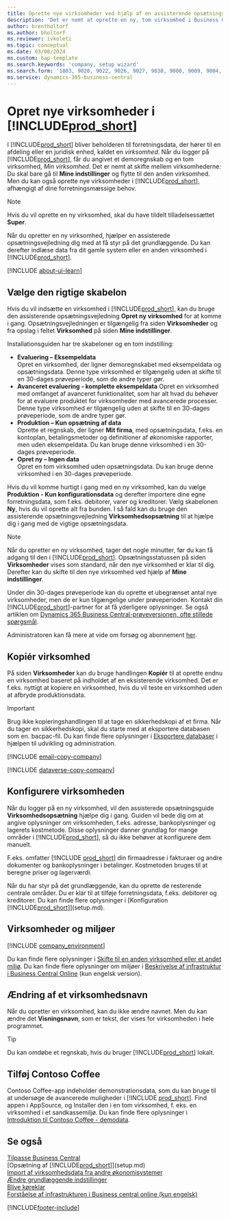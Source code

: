 ```yaml
---
title: Oprette nye virksomheder ved hjælp af en assisterende opsætningsvejledning
description: 'Det er nemt at oprette en ny, tom virksomhed i Business Central. En assisterede opsætningsvejledning hjælper dig gennem trinene, og du kan indlæse forretningsdata.'
author: brentholtorf
ms.author: bholtorf
ms.reviewer: ivkoleti
ms.topic: conceptual
ms.date: 03/08/2024
ms.custom: bap-template
ms.search.keywords: 'company, setup wizard'
ms.search.form: '1803, 9020, 9022, 9026, 9027, 9030, 9000, 9009, 9004, 9005, 9024, 9006, 9007, 9010, 9016, 9017'
ms.service: dynamics-365-business-central
---
```

# <a name="create-new-companies-in-"></a>Opret nye virksomheder i [!INCLUDE[prod_short](includes/prod_short.md)]

I [!INCLUDE[prod_short](includes/prod_short.md)] bliver beholderen til forretningsdata, der hører til en afdeling eller en juridisk enhed, kaldet en *virksomhed*. Når du logger på [!INCLUDE[prod_short](includes/prod_short.md)], får du angivet et demoregnskab og en tom virksomhed, *Min virksomhed*. Det er nemt at skifte mellem virksomhederne: Du skal bare gå til **Mine indstillinger** og flytte til den anden virksomhed. Men du kan også oprette nye virksomheder i [!INCLUDE[prod_short](includes/prod_short.md)], afhængigt af dine forretningsmæssige behov.  

> [!NOTE]
> Hvis du vil oprette en ny virksomhed, skal du have tildelt tilladelsessættet **Super**.

Når du opretter en ny virksomhed, hjælper en assisterede opsætningsvejledning dig med at få styr på det grundlæggende. Du kan derefter indlæse data fra dit gamle system eller en anden virksomhed i [!INCLUDE[prod_short](includes/prod_short.md)].  

[!INCLUDE [about-ui-learn](includes/about-ui-learn.md)]

## <a name="choose-the-right-template"></a>Vælge den rigtige skabelon

Hvis du vil indsætte en virksomhed i [!INCLUDE[prod_short](includes/prod_short.md)], kan du bruge den assisterende opsætningsvejledning **Opret ny virksomhed** for at komme i gang. Opsætningsvejledningen er tilgængelig fra siden **Virksomheder** og fra opslag i feltet **Virksomhed** på siden **Mine indstillinger**.  

Installationsguiden har tre skabeloner og en tom indstilling:

- **Evaluering – Eksempeldata**  
    Opret en virksomhed, der ligner demoregnskabet med eksempeldata og opsætningsdata. Denne type virksomhed er tilgængelig uden at skifte til en 30-dages prøveperiode, som de andre typer gør.  
- **Avanceret evaluering - komplette eksempeldata** Opret en virksomhed med omfanget af avanceret funktionalitet, som har alt hvad du behøver for at evaluere produktet for virksomheder med avancerede processer. Denne type virksomhed er tilgængelig uden at skifte til en 30-dages prøveperiode, som de andre typer gør.
- **Produktion – Kun opsætning af data**  
    Oprette et regnskab, der ligner **Mit firma**, med opsætningsdata, f.eks. en kontoplan, betalingsmetoder og definitioner af økonomiske rapporter, men uden eksempeldata. Du kan bruge denne virksomhed i en 30-dages prøveperiode.
- **Opret ny – Ingen data**  
    Opret en tom virksomhed uden opsætningsdata. Du kan bruge denne virksomhed i en 30-dages prøveperiode.  

Hvis du vil komme hurtigt i gang med en ny virksomhed, kan du vælge **Produktion - Kun konfigurationsdata** og derefter importere dine egne forretningsdata, som f.eks. debitorer, varer og kreditorer. Vælg skabelonen **Ny**, hvis du vil oprette alt fra bunden. I så fald kan du bruge den assisterende opsætningsvejledning **Virksomhedsopsætning** til at hjælpe dig i gang med de vigtige opsætningsdata.  

> [!NOTE]  
> Når du opretter en ny virksomhed, tager det nogle minutter, før du kan få adgang til den i [!INCLUDE[prod_short](includes/prod_short.md)]. Opsætningsstatussen på siden **Virksomheder** vises som standard, når den nye virksomhed er klar til dig. Derefter kan du skifte til den nye virksomhed ved hjælp af **Mine indstillinger**.  

Under din 30-dages prøveperiode kan du oprette et ubegrænset antal nye virksomheder, men de er kun tilgængelige under prøveperioden. Kontakt din [!INCLUDE[prod_short](includes/prod_short.md)]-partner for at få yderligere oplysninger. Se også artiklen om [Dynamics 365 Business Central-prøveversionen, ofte stillede spørgsmål](trial-faq.md).  

Administratoren kan få mere at vide om forsøg og abonnement [her](/dynamics365/business-central/dev-itpro/administration/trials-subscriptions).  

## <a name="copy-a-company"></a>Kopiér virksomhed

På siden **Virksomheder** kan du bruge handlingen **Kopiér** til at oprette endnu en virksomhed baseret på indholdet af en eksisterende virksomhed. Det er f.eks. nyttigt at kopiere en virksomhed, hvis du vil teste en virksomhed uden at afbryde produktionsdata.

> [!Important]
> Brug ikke kopieringshandlingen til at tage en sikkerhedskopi af et firma. Når du tager en sikkerhedskopi, skal du starte med at eksportere databasen som en. bacpac-fil. Du kan finde flere oplysninger i [Eksportere databaser](/dynamics365/business-central/dev-itpro/administration/tenant-admin-center-database-export) i hjælpen til udvikling og administration.

[!INCLUDE [email-copy-company](includes/email-copy-company.md)]

[!INCLUDE [dataverse-copy-company](includes/dataverse-copy-company.md)]

## <a name="set-up-the-company"></a>Konfigurere virksomheden

Når du logger på en ny virksomhed, vil den assisterede opsætningsguide **Virksomhedsopsætning** hjælpe dig i gang. Guiden vil bede dig om at angive oplysninger om virksomheden, f.eks. adresse, bankoplysninger og lagerets kostmetode. Disse oplysninger danner grundlag for mange områder i [!INCLUDE[prod_short](includes/prod_short.md)], så du ikke behøver at konfigurere dem manuelt.  

F.eks. omfatter [!INCLUDE [prod_short](includes/prod_short.md)] din firmaadresse i fakturaer og andre dokumenter og bankoplysninger i betalinger. Kostmetoden bruges til at beregne priser og lagerværdi.  

Når du har styr på det grundlæggende, kan du oprette de resterende centrale områder. Du er klar til at tilføje forretningsdata, f.eks. debitorer og kreditorer. Du kan finde flere oplysninger i [Konfiguration [!INCLUDE[prod_short](includes/prod_short.md)]](setup.md).  

## <a name="companies-and-environments"></a>Virksomheder og miljøer

[!INCLUDE [company_environment](includes/company_environment.md)]

Du kan finde flere oplysninger i [Skifte til en anden virksomhed eller et andet miljø](ui-organization-switch.md). Du kan finde flere oplysninger om miljøer i [Beskrivelse af infrastruktur i Business Central Online](/dynamics365/business-central/dev-itpro/administration/tenant-environment-topology) (kun engelsk version).  

## <a name="changing-a-companys-name"></a>Ændring af et virksomhedsnavn

Når du opretter en virksomhed, kan du ikke ændre navnet. Men du kan ændre det **Visningsnavn**, som er tekst, der vises for virksomheden i hele programmet.  

> [!TIP]
> Du kan omdøbe et regnskab, hvis du bruger [!INCLUDE[prod_short](includes/prod_short.md)] lokalt.

## <a name="add-contoso-coffee"></a>Tilføj Contoso Coffee

Contoso Coffee-app indeholder demonstrationsdata, som du kan bruge til at undersøge de avancerede muligheder i [!INCLUDE [prod_short](includes/prod_short.md)]. Find appen i AppSource, og Installer den i en tom virksomhed, f. eks. en virksomhed i et sandkassemiljø. Du kan finde flere oplysninger i [Introduktion til Contoso Coffee - demodata](contoso-coffee/contoso-coffee-intro.md).  

## <a name="see-also"></a>Se også

[Tilpasse Business Central](ui-customizing-overview.md)  
[Opsætning af [!INCLUDE[prod_short](includes/prod_short.md)]](setup.md)  
[Import af virksomhedsdata fra andre økonomisystemer](across-import-data-configuration-packages.md)  
[Ændre grundlæggende indstillinger](ui-change-basic-settings.md)  
[Blive køreklar](ui-get-ready-business.md)  
[Forståelse af infrastrukturen i Business central online (kun engelsk)](/dynamics365/business-central/dev-itpro/administration/tenant-environment-topology)  


[!INCLUDE[footer-include](includes/footer-banner.md)]
